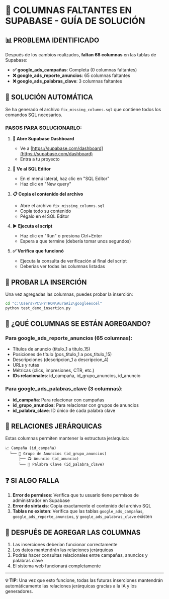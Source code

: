 # 🔧 COLUMNAS FALTANTES EN SUPABASE - GUÍA DE SOLUCIÓN

## 📊 **PROBLEMA IDENTIFICADO**

Después de los cambios realizados, **faltan 68 columnas** en las tablas de Supabase:

- **✅ google_ads_campañas**: Completa (0 columnas faltantes)
- **❌ google_ads_reporte_anuncios**: 65 columnas faltantes
- **❌ google_ads_palabras_clave**: 3 columnas faltantes

## 🚀 **SOLUCIÓN AUTOMÁTICA**

Se ha generado el archivo `fix_missing_columns.sql` que contiene todos los comandos SQL necesarios.

### **PASOS PARA SOLUCIONARLO:**

1. **📂 Abre Supabase Dashboard**
   - Ve a [https://supabase.com/dashboard](https://supabase.com/dashboard)
   - Entra a tu proyecto

2. **🔧 Ve al SQL Editor**
   - En el menú lateral, haz clic en "SQL Editor"
   - Haz clic en "New query"

3. **📋 Copia el contenido del archivo**
   - Abre el archivo `fix_missing_columns.sql`
   - Copia todo su contenido
   - Pégalo en el SQL Editor

4. **▶️ Ejecuta el script**
   - Haz clic en "Run" o presiona Ctrl+Enter
   - Espera a que termine (debería tomar unos segundos)

5. **✅ Verifica que funcionó**
   - Ejecuta la consulta de verificación al final del script
   - Deberías ver todas las columnas listadas

## 🧪 **PROBAR LA INSERCIÓN**

Una vez agregadas las columnas, puedes probar la inserción:

```bash
cd "c:\Users\PC\PYTHON\AuraAi2\googleexcel"
python test_demo_insertion.py
```

## 📝 **¿QUÉ COLUMNAS SE ESTÁN AGREGANDO?**

### **Para google_ads_reporte_anuncios (65 columnas):**
- Títulos de anuncio (titulo_1 a titulo_15)
- Posiciones de título (pos_titulo_1 a pos_titulo_15)
- Descripciones (descripcion_1 a descripcion_4)
- URLs y rutas
- Métricas (clics, impresiones, CTR, etc.)
- **IDs relacionales**: id_campaña, id_grupo_anuncios, id_anuncio

### **Para google_ads_palabras_clave (3 columnas):**
- **id_campaña**: Para relacionar con campañas
- **id_grupo_anuncios**: Para relacionar con grupos de anuncios
- **id_palabra_clave**: ID único de cada palabra clave

## 🔗 **RELACIONES JERÁRQUICAS**

Estas columnas permiten mantener la estructura jerárquica:

```
📈 Campaña (id_campaña)
  └── 📂 Grupo de Anuncios (id_grupo_anuncios)
      ├── 📺 Anuncio (id_anuncio)
      └── 🔑 Palabra Clave (id_palabra_clave)
```

## ❓ **SI ALGO FALLA**

1. **Error de permisos**: Verifica que tu usuario tiene permisos de administrador en Supabase
2. **Error de sintaxis**: Copia exactamente el contenido del archivo SQL
3. **Tablas no existen**: Verifica que las tablas `google_ads_campañas`, `google_ads_reporte_anuncios`, y `google_ads_palabras_clave` existen

## 🎯 **DESPUÉS DE AGREGAR LAS COLUMNAS**

1. Las inserciones deberían funcionar correctamente
2. Los datos mantendrán las relaciones jerárquicas
3. Podrás hacer consultas relacionales entre campañas, anuncios y palabras clave
4. El sistema web funcionará completamente

---

**💡 TIP**: Una vez que esto funcione, todas las futuras inserciones mantendrán automáticamente las relaciones jerárquicas gracias a la IA y los generadores.
